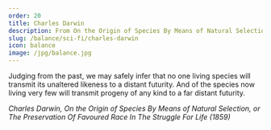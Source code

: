 ```yaml
---
order: 20
title: Charles Darwin
description: From On the Origin of Species By Means of Natural Selection
slug: /balance/sci-fi/charles-darwin
icon: balance
image: /jpg/balance.jpg
---
```

Judging from the past, we may safely infer that no one living species will transmit its unaltered likeness to a distant futurity. And of the species now living very few will transmit progeny of any kind to a far distant futurity.

_Charles Darwin, On the Origin of Species By Means of Natural Selection, or The Preservation Of Favoured Race In The Struggle For Life (1859)_